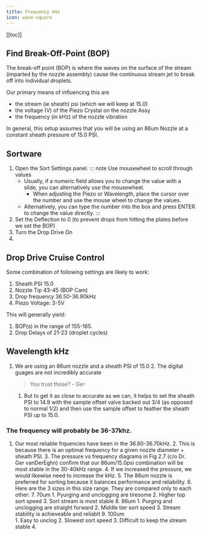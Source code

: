 ```yaml
---
title: Frequency kHz
icon: wave-square
---
```




<!-- Reference Links -->
<!-- Usage -->
<!-- [img-label]: ./assets/filename.png -->
<!-- ![Caption Text][img-label] -->
<!-- Assets -->

<!-- URLs -->

<!-- End Ref Links -->


[[toc]]




## Find Break-Off-Point (BOP)

The break-off point (BOP) is where the waves on the surface of the stream (imparted by the nozzle assembly) cause the continuous stream jet to break off into individual droplets. 

Our primary means of influencing this are 
-   the stream (ie sheath) psi (which we will keep at 15.0)
-   the voltage (V) of the Piezo Crystal on the nozzle Assy 
-   the frequency (in kHz) of the nozzle vibration 

In general, this setup assumes that you will be using an 86um Nozzle at a constant sheath pressure of 15.0 PSI. 

## Sortware

1.  Open the Sort Settings panel.
    ::: note Use mousewheel to scroll through values
    -   Usually, if a numeric field allows you to change the value with a slide, you can alternatively use the mousewheel.
        -   When adjusting the Piezo or Wavelength, place the cursor over the number and use the mouse wheel to change the values. 
    -   Alternatively, you can type the number into the box and press ENTER to change the value directly.
    :::
2.  Set the Deflection to 0 (to prevent drops from hitting the plates before we set the BOP)
3.  Turn the Drop Drive On 
4.  

## Drop Drive Cruise Control

Some combination of following settings are likely to work:
1.  Sheath PSI 15.0
2.  Nozzle Tip 43-45 (BOP Cam)
2.  Drop frequency 36.50-36.90kHz
3.  Piezo Voltage: 3-5V

This will generally yield:
1.  BOP(s) in the range of 155-165.
2.  Drop Delays of 21-23 (droplet cycles)

## Wavelength kHz

1.  We are using an 86um nozzle and a sheath PSI of 15.0
    2.  The digital guages are not incredibly accurate
    >   You trust those?  - *Ger*
    1.  But to get it as close to accurate as we can, it helps to set the sheath PSI to 14.9 with the sample offset valve backed out 3/4 (as opposed to normal 1/2) and then use the sample offset to feather the sheath PSI up to 15.0.

###  The frequency will probably be 36-37khz. 

1.  Our most reliable frquencies have been in the 36.60-36.70kHz.
    2.  This is because there is an optimal frequency for a given nozzle diameter + sheath PSI.
    3.  The pressure vs frequency diagrams in Fig 2.7 (c/o Dr. Ger vanDerEghn) confirm that our 86um/15.0psi combination will be most stable in the 30-40kHz range.
    4.  If we increased the pressure, we would likewise need to increase the kHz.
    5.  The 86um nozzle is preferred for sorting because it balances performance and reliability. 
    6.  Here are the 3 sizes in this size range. They are compared only to each other:
        7.  70um
            1.  Pyurging and unclogging are tiresome
            2.  Higher top sort speed
            3.  Sort stream is most stable
        8.  86um
            1.  Purging and unclogging are straight forward 
            2.  Middle tier sort speed
            3.  Stream stability is achieveable and reliablt
        9.  100um  
            1.  Easy to unclog
            2.  Slowest sort speed
            3.  Difficult to keep the stream stable
    4.  
